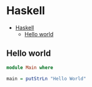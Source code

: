 # Haskell

<!--ts-->
* [Haskell](hasekll.md#haskell)
   * [Hello world](hasekll.md#hello-world)

<!-- Added by: runner, at: Thu Jul 29 12:57:03 UTC 2021 -->

<!--te-->

## Hello world
```haskell
module Main where

main = putStrLn "Hello World"
```
